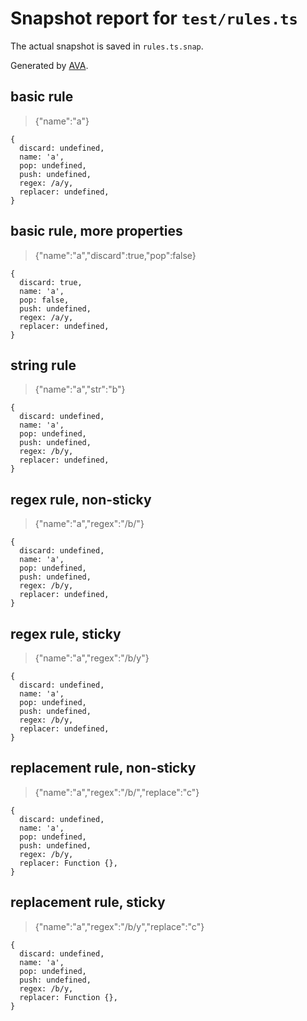 # Snapshot report for `test/rules.ts`

The actual snapshot is saved in `rules.ts.snap`.

Generated by [AVA](https://avajs.dev).

## basic rule

> {"name":"a"}

    {
      discard: undefined,
      name: 'a',
      pop: undefined,
      push: undefined,
      regex: /a/y,
      replacer: undefined,
    }

## basic rule, more properties

> {"name":"a","discard":true,"pop":false}

    {
      discard: true,
      name: 'a',
      pop: false,
      push: undefined,
      regex: /a/y,
      replacer: undefined,
    }

## string rule

> {"name":"a","str":"b"}

    {
      discard: undefined,
      name: 'a',
      pop: undefined,
      push: undefined,
      regex: /b/y,
      replacer: undefined,
    }

## regex rule, non-sticky

> {"name":"a","regex":"/b/"}

    {
      discard: undefined,
      name: 'a',
      pop: undefined,
      push: undefined,
      regex: /b/y,
      replacer: undefined,
    }

## regex rule, sticky

> {"name":"a","regex":"/b/y"}

    {
      discard: undefined,
      name: 'a',
      pop: undefined,
      push: undefined,
      regex: /b/y,
      replacer: undefined,
    }

## replacement rule, non-sticky

> {"name":"a","regex":"/b/","replace":"c"}

    {
      discard: undefined,
      name: 'a',
      pop: undefined,
      push: undefined,
      regex: /b/y,
      replacer: Function {},
    }

## replacement rule, sticky

> {"name":"a","regex":"/b/y","replace":"c"}

    {
      discard: undefined,
      name: 'a',
      pop: undefined,
      push: undefined,
      regex: /b/y,
      replacer: Function {},
    }
